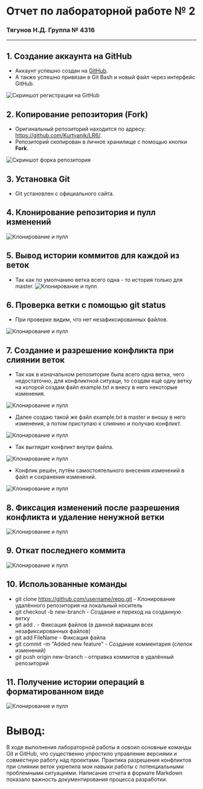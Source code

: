 # Отчет по лабораторной работе № 2

### Тягунов Н.Д.  Группа № 4316

---

## 1. Создание аккаунта на GitHub

- Аккаунт успешно создан на [GitHub](https://github.com/Nikita1512russs).
- А также успешно привязан в Git Bash и новый файл через интерфейс GitHub.

![Скриншот регистрации на GitHub](1.png)

## 2. Копирование репозитория (Fork)

- Оригинальный репозиторий находится по адресу: https://github.com/Kurtyanik/LR6/.
- Репозиторий скопирован в личное хранилище с помощью кнопки **Fork**.

![Скриншот форка репозитория](12.png)

## 3. Установка Git

- Git установлен с официального сайта.

## 4. Клонирование репозитория и пулл изменений 

![Клонирование и пулл](2.png)

## 5. Вывод истории коммитов для каждой из веток

- Так как по умолчанию ветка всего одна - то история только для master.
![Клонирование и пулл](3.png)

## 6. Проверка ветки с помощью git status
 
- При проверке видим, что нет незафиксированных файлов.

![Клонирование и пулл](4.png)

## 7. Создание и разрешение конфликта при слиянии веток

- Так как в изначальном репозиторие была всего одна ветка, чего недостаточно, для конфликтной ситуаци, то создам ещё одну ветку на которой создам файл example.txt и внесу в него некоторые изменения.

![Клонирование и пулл](5.png)

- Далее создаю такой же файл example.txt в master и вношу в него изменения, а потом приступаю к слиянию и получаю конфликт.

![Клонирование и пулл](6.png)

- Так выглядит конфликт внутри файла.
  
![Клонирование и пулл](7.png)

- Конфлик решён, путём самостоятельного внесения изменений в файл и сохранения изменений.
  
![Клонирование и пулл](8.png)

## 8. Фиксация изменений после разрешения конфликта и удаление ненужной ветки

![Клонирование и пулл](9.png)

## 9. Откат последнего коммита

![Клонирование и пулл](10.png)

## 10. Использованные команды
- git clone https://github.com/username/repo.git - Клонирование удалённого репозитория на локальный носитель
- git checkout -b new-branch - Создание и переход на созданную ветку
- git add . - Фиксация файлов (в данной вариации всех незафиксированных файлов)
- git add FileName - Фиксация файла
- git commit -m "Added new feature" - Создание комментария (слепок изменений)
- git push origin new-branch - отправка коммитов в удалённый репозиторий

## 11. Получение истории операций в форматированном виде

![Клонирование и пулл](11.png)

# Вывод:
В ходе выполнения лабораторной работы я освоил основные команды Git и GitHub, что существенно упростило управление версиями и совместную работу над проектами. Практика разрешения конфликтов при слиянии веток укрепила мои навыки работы с потенциальными проблемными ситуациями. Написание отчета в формате Markdown показало важность документирования процесса разработки.